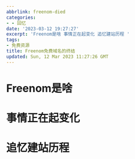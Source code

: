 ```yaml
---
abbrlink: freenom-died
categories:
- - 回忆
date: '2023-03-12 19:27:27'
excerpt: 'Freenom是啥 事情正在起变化 追忆建站历程 '
tags:
- 免费资源
title: Freenom免费域名的终结
updated: Sun, 12 Mar 2023 11:27:26 GMT
---
```

# Freenom是啥





# 事情正在起变化





# 追忆建站历程
